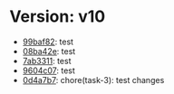 # Version: v10

* [99baf82](https://github.com/VictoriaSko/unit-demo-cra/commit/99baf82e976ffe369a2b970dc7a915af3b81195f): test
* [08ba42e](https://github.com/VictoriaSko/unit-demo-cra/commit/08ba42e7f3d7cb79be5bf7d864c11a843fd028f9): test
* [7ab3311](https://github.com/VictoriaSko/unit-demo-cra/commit/7ab33114ab8304fbfad234e120087f95251a7e86): test
* [9604c07](https://github.com/VictoriaSko/unit-demo-cra/commit/9604c079b724c64831e1da73a28c74b64f4a1645): test
* [0d4a7b7](https://github.com/VictoriaSko/unit-demo-cra/commit/0d4a7b782e908822495b78ee871b4a3ed0436516): chore(task-3): test changes
